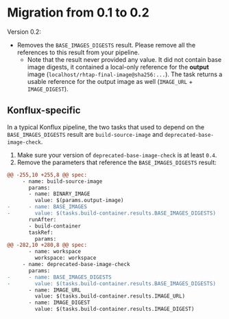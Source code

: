 # Migration from 0.1 to 0.2

Version 0.2:

* Removes the `BASE_IMAGES_DIGESTS` result. Please remove all the references to this
  result from your pipeline.
  * Note that the result never provided any value. It did not contain base image
    digests, it contained a local-only reference for the **output** image
    (`localhost/rhtap-final-image@sha256:...`). The task returns a usable reference
    for the output image as well (`IMAGE_URL` + `IMAGE_DIGEST`).

## Konflux-specific

In a typical Konflux pipeline, the two tasks that used to depend on the `BASE_IMAGES_DIGESTS`
result are `build-source-image` and `deprecated-base-image-check`.

1. Make sure your version of `deprecated-base-image-check` is at least `0.4`.
2. Remove the parameters that reference the `BASE_IMAGES_DIGESTS` result:

```diff
@@ -255,10 +255,8 @@ spec:
     - name: build-source-image
       params:
       - name: BINARY_IMAGE
         value: $(params.output-image)
-      - name: BASE_IMAGES
-        value: $(tasks.build-container.results.BASE_IMAGES_DIGESTS)
       runAfter:
       - build-container
       taskRef:
         params:
@@ -282,10 +280,8 @@ spec:
       - name: workspace
         workspace: workspace
     - name: deprecated-base-image-check
       params:
-      - name: BASE_IMAGES_DIGESTS
-        value: $(tasks.build-container.results.BASE_IMAGES_DIGESTS)
       - name: IMAGE_URL
         value: $(tasks.build-container.results.IMAGE_URL)
       - name: IMAGE_DIGEST
         value: $(tasks.build-container.results.IMAGE_DIGEST)
```
